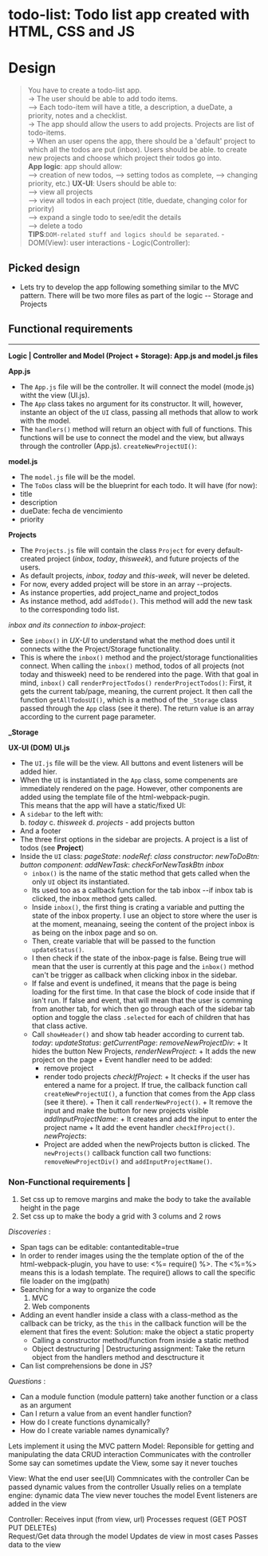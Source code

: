todo-list: Todo list app created with HTML, CSS and JS
=========

# Design
> You have to create a todo-list app.  
  -> The user should be able to add todo items.   
  --> Each todo-item will have a title, a description, a dueDate, a priority, notes and a checklist.   
  -> The app should allow the users to add projects. 
     Projects are list of todo-items.  
  -> When an user opens the app, there should be a 'default' 
     project to which all the todos are put (inbox). Users should be able. 
    to create new projects and choose which project their todos go into.  
  **App logic**: app should allow:    
  --> creation of new todos, 
  --> setting todos as complete, 
  --> changing priority, etc.) 
  **UX-UI**: Users should be able to:   
  --> view all projects  
  --> view all todos in each project (title, duedate, changing color 
      for priority)  
  --> expand a single todo to see/edit the details  
  --> delete a todo  
  **TIPS**:`DOM-related stuff and logics should be separated`. 
          - DOM(View): user interactions
          - Logic(Controller): 
          

## Picked design
  + Lets try to develop the app following something similar 
  to the MVC pattern. There will be two more files
  as part of the logic -- Storage and Projects


## Functional requirements
---------------------------  
**Logic | Controller and Model (Project + Storage): App.js and model.js files**

**App.js**
  * The `App.js` file will be the controller. It will
  connect the model (mode.js) witht the view (UI.js).
  * The `App` class takes no argument for its constructor. It will, however, instante an object 
  of the `UI` class, passing all methods that allow
  to work with the model.
  * The `handlers()` method will return an object
  with full of functions. This functions will be 
  use to connect the model and the view, but allways
  through the controller (App.js).
  `createNewProjectUI()`: 
  
**model.js**
  - The `model.js` file will be the model.
  - The `ToDos` class will be the blueprint for
  each todo. It will have (for now): 
  - title
  - description
  - dueDate: fecha de vencimiento
  - priority


**Projects**
  + The `Projects.js` file will contain the 
  class `Project` for every default-created project
  (*inbox*, *today*, *thisweek*), and future projects of the users.
  + As default projects, *inbox*, *today* and *this-week*, will never be deleted.
  + For now, every added project will be store in an array --projects.
  + As instance properties, add project_name and project_todos
  + As instance method, add `addTodo()`. This method
  will add the new task to the corresponding todo list. 

  *inbox and its connection to inbox-project*:
  + See `inbox()` in *UX-UI* to understand what 
  the method does until it connects withe the Project/Storage
  functionality. 
  + This is where the `inbox()` method and the project/storage functionalities 
  connect. When calling the `inbox()` method, todos of all projects (not today 
  and thisweek) need to be rendered into the page. With that goal in
  mind, `inbox()` call `renderProjectTodos()`
    `renderProjectTodos()`: First, it gets the current
    tab/page, meaning, the current project. It then call
    the function `getAllTodosUI()`, which is a method of
    the `_Storage` class passed through the `App` class
    (see it there).
    The return value is an array according to the 
    current page parameter.


**_Storage**



**UX-UI (DOM)**
**UI.js** 
  - The `UI.js` file will be the view. All
  buttons and event listeners will be added
  hier.
  - When the `UI` is instantiated in the `App` 
  class, some compenents are immediately
  rendered on the page. However, other components
  are added using the template file of the html-webpack-pugin.   
  This means that the app will have a static/fixed UI:
 - A `sidebar` to the left with:  
    b. *today*
    c. *thisweek*
    d. *projects* - add projects button
 - And a footer
 - The three first options in the sidebar are
  projects. A project is a list of todos  (see **Project**)
 - Inside the `UI` class:
  *pageState*: 
   *nodeRef*:
   *class constructor*:
   *newToDoBtn: button component*: 
   *addNewTask*:
   *checkForNewTaskBtn*
   *inbox*
      + `inbox()` is the name of the static method
      that gets called when the only `UI` object its
      instantiated. 
      + Its used too as a callback function for the 
      tab inbox --if inbox tab is clicked, the inbox method gets called.
      + Inside `inbox()`, the first thing is crating a
      variable and putting the state of the inbox property. I 
      use an object to store where the user is at the moment,
      meanaing, seeing the content of the project inbox
      is as being on the inbox page and so on.
      + Then, create variable that will be passed to
      the function `updateStatus()`.
      + I then check if the state of the inbox-page is false.
      Being true will mean that the user is currently at
      this page and the `inbox()` method can't be trigger
      as callback when clicking inbox in the sidebar.
      + If false and event is undefined, it means that the 
      page is being loading for the first time. In that case
      the block of code inside that if isn't run.
      If false and event, that will mean that the user is comming
      from another tab, for which then go through each of the 
      sidebar tab option and toggle the class `.selected` 
      for each of children that has that class active.
      + Call `showHeader()` and show tab header according 
      to current tab.
      *today*:
      *updateStatus*:
      *getCurrentPage*: 
      *removeNewProjectDiv*: 
       + It hides the button New Projects,
      *renderNewProject*: 
       + It adds the new project on the page
       + Event handler need to be added: 
         - remove project
         - render todo projects 
      *checkIfProject*: 
       + It checks if the user has entered a name for a
       project. If true, the callback function call
       `createNewProjectUI()`, a function that comes
       from the App class (see it there).
       + Then it call `renderNewProject()`.
       + It remove the input and make the button 
       for new projects visible 
      *addInputProjectName*:
       + It creates and add the input to enter the project name
       + It add the event handler `checkIfProject()`.  
      *newProjects*:
        + Project are added when the newProjects button is clicked. 
    The `newProjects()` callback function call two functions:
    `removeNewProjectDiv()` and `addInputProjectName()`.
 






### Non-Functional requirements | 
1. Set css up to remove margins and make the body to take the 
available height in the page
2. Set css up to make the body a grid with 3 colums and 2 rows 

                    
*Discoveries* : 
 - Span tags can be editable: contanteditable=true
 - In order to render images using the the template 
   option of the of the html-webpack-plugin, you have to
   use: <%= require() %>. The <%=%> means this is a 
   lodash template. The require() allows to call the 
   specific file loader on the img(path)
 - Searching for a way to organize the code
   1. MVC
   2. Web components
 - Adding an event handler inside a class with 
   a class-method as the callback can be tricky, 
   as the `this` in the callback function will be
   the element that fires the event:
   Solution: make the object a static property
   - Calling a constructor method/function from inside a static method
   - Object destructuring | Destructuring assignment:
     Take the return object from the handlers method and desctructure it
 - Can list comprehensions be done in JS?  

*Questions* :
  - Can a module function (module pattern)
    take another function or a class as an argument
  - Can I return a value from an event handler function?
  - How do I create functions dynamically?    
  - How do I create variable names dynamically?


Lets implement it using the MVC pattern
Model: Reponsible for getting and manipulating the data
       CRUD interaction
       Communicates with the controller
       Some say can sometimes update the View, some say it never touches

View: What the end user see(UI)
      Commnicates with the controller
      Can be passed dynamic values from the controller
      Usually relies on a template engine: dynamic data
      The view never touches the model
      Event listeners are added in the view

Controller: Receives input (from view, url)
            Processes request (GET POST PUT DELETEs)    
            Request/Get data through the model
            Updates de view in most cases
            Passes data to the view
 



